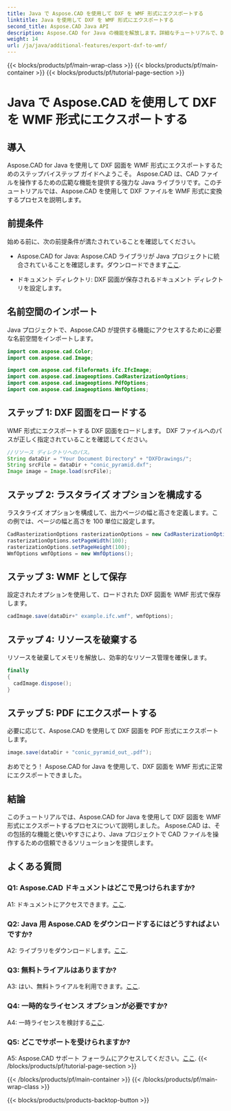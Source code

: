 ```yaml
---
title: Java で Aspose.CAD を使用して DXF を WMF 形式にエクスポートする
linktitle: Java を使用して DXF を WMF 形式にエクスポートする
second_title: Aspose.CAD Java API
description: Aspose.CAD for Java の機能を解放します。詳細なチュートリアルで、DXF 図面を WMF 形式に簡単にエクスポートする方法を学びましょう。ライブラリをダウンロードし、ステップバイステップのガイドに従って、CAD ファイルの処理を向上させます。
weight: 14
url: /ja/java/additional-features/export-dxf-to-wmf/
---
```


{{< blocks/products/pf/main-wrap-class >}}
{{< blocks/products/pf/main-container >}}
{{< blocks/products/pf/tutorial-page-section >}}

# Java で Aspose.CAD を使用して DXF を WMF 形式にエクスポートする

## 導入

Aspose.CAD for Java を使用して DXF 図面を WMF 形式にエクスポートするためのステップバイステップ ガイドへようこそ。 Aspose.CAD は、CAD ファイルを操作するための広範な機能を提供する強力な Java ライブラリです。このチュートリアルでは、Aspose.CAD を使用して DXF ファイルを WMF 形式に変換するプロセスを説明します。

## 前提条件

始める前に、次の前提条件が満たされていることを確認してください。

-  Aspose.CAD for Java: Aspose.CAD ライブラリが Java プロジェクトに統合されていることを確認します。ダウンロードできます[ここ](https://releases.aspose.com/cad/java/).

- ドキュメント ディレクトリ: DXF 図面が保存されるドキュメント ディレクトリを設定します。

## 名前空間のインポート

Java プロジェクトで、Aspose.CAD が提供する機能にアクセスするために必要な名前空間をインポートします。

```java
import com.aspose.cad.Color;
import com.aspose.cad.Image;

import com.aspose.cad.fileformats.ifc.IfcImage;
import com.aspose.cad.imageoptions.CadRasterizationOptions;
import com.aspose.cad.imageoptions.PdfOptions;
import com.aspose.cad.imageoptions.WmfOptions;
```

## ステップ 1: DXF 図面をロードする

WMF 形式にエクスポートする DXF 図面をロードします。 DXF ファイルへのパスが正しく指定されていることを確認してください。

```java
//リソース ディレクトリへのパス。
String dataDir = "Your Document Directory" + "DXFDrawings/";
String srcFile = dataDir + "conic_pyramid.dxf";
Image image = Image.load(srcFile);
```

## ステップ 2: ラスタライズ オプションを構成する

ラスタライズ オプションを構成して、出力ページの幅と高さを定義します。この例では、ページの幅と高さを 100 単位に設定します。

```java
CadRasterizationOptions rasterizationOptions = new CadRasterizationOptions();
rasterizationOptions.setPageWidth(100);
rasterizationOptions.setPageHeight(100);
WmfOptions wmfOptions = new WmfOptions();
```

## ステップ 3: WMF として保存

設定されたオプションを使用して、ロードされた DXF 図面を WMF 形式で保存します。

```java
cadImage.save(dataDir+" example.ifc.wmf", wmfOptions);
```

## ステップ 4: リソースを破棄する

リソースを破棄してメモリを解放し、効率的なリソース管理を確保します。

```java
finally
{
  cadImage.dispose();
}
```

## ステップ 5: PDF にエクスポートする

必要に応じて、Aspose.CAD を使用して DXF 図面を PDF 形式にエクスポートします。

```java
image.save(dataDir + "conic_pyramid_out_.pdf"); 
```

おめでとう！ Aspose.CAD for Java を使用して、DXF 図面を WMF 形式に正常にエクスポートできました。

## 結論

このチュートリアルでは、Aspose.CAD for Java を使用して DXF 図面を WMF 形式にエクスポートするプロセスについて説明しました。 Aspose.CAD は、その包括的な機能と使いやすさにより、Java プロジェクトで CAD ファイルを操作するための信頼できるソリューションを提供します。

## よくある質問

### Q1: Aspose.CAD ドキュメントはどこで見つけられますか?

 A1: ドキュメントにアクセスできます。[ここ](https://reference.aspose.com/cad/java/).

### Q2: Java 用 Aspose.CAD をダウンロードするにはどうすればよいですか?

 A2: ライブラリをダウンロードします。[ここ](https://releases.aspose.com/cad/java/).

### Q3: 無料トライアルはありますか?

A3: はい、無料トライアルを利用できます。[ここ](https://releases.aspose.com/).

### Q4: 一時的なライセンス オプションが必要ですか?

 A4: 一時ライセンスを検討する[ここ](https://purchase.aspose.com/temporary-license/).

### Q5: どこでサポートを受けられますか?

 A5: Aspose.CAD サポート フォーラムにアクセスしてください。[ここ](https://forum.aspose.com/c/cad/19).
{{< /blocks/products/pf/tutorial-page-section >}}

{{< /blocks/products/pf/main-container >}}
{{< /blocks/products/pf/main-wrap-class >}}

{{< blocks/products/products-backtop-button >}}
